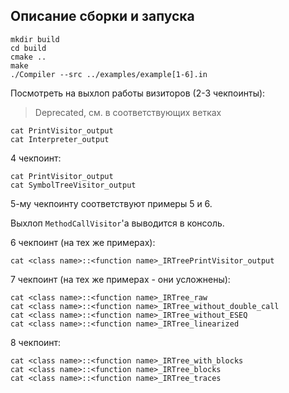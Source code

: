 ## Описание сборки и запуска

```
mkdir build
cd build
cmake ..
make
./Compiler --src ../examples/example[1-6].in
```

Посмотреть на выхлоп работы визиторов (2-3 чекпоинты):
> Deprecated, см. в соответствующих ветках

```
cat PrintVisitor_output
cat Interpreter_output
```

4 чекпоинт:
```
cat PrintVisitor_output
cat SymbolTreeVisitor_output
```

5-му чекпоинту соответствуют примеры 5 и 6.

Выхлоп `MethodCallVisitor`'a выводится в консоль. 

6 чекпоинт (на тех же примерах):

```
cat <class name>::<function name>_IRTreePrintVisitor_output
```

7 чекпоинт (на тех же примерах - они усложнены):
```
cat <class name>::<function name>_IRTree_raw
cat <class name>::<function name>_IRTree_without_double_call
cat <class name>::<function name>_IRTree_without_ESEQ
cat <class name>::<function name>_IRTree_linearized
```

8 чекпоинт:
```
cat <class name>::<function name>_IRTree_with_blocks
cat <class name>::<function name>_IRTree_blocks
cat <class name>::<function name>_IRTree_traces
```
